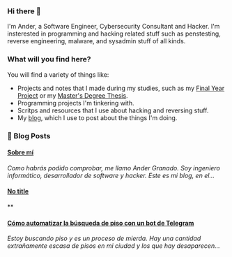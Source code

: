 ### Hi there 👋

I'm Ander, a Software Engineer, Cybersecurity Consultant and Hacker. I'm insterested in programming and hacking related stuff such as penstesting, reverse engineering, malware, and sysadmin stuff of all kinds.

### What will you find here?

You will find a variety of things like:

- Projects and notes that I made during my studies, such as my [Final Year Project](https://github.com/ander94lakx/TFG_Doc) or my [Master's Degree Thesis](https://github.com/ander94lakx/TFM_Doc).
- Programming projects I'm tinkering with.
- Scritps and resources that I use about hacking and reversing stuff.
- My [blog](https://ander94lakx.github.io), which I use to post about the things I'm doing.

### 📙 Blog Posts

<!--START_SECTION:feed-->
#### [Sobre mí](https://ander94lakx.github.io/pages/about/) 
*Como habrás podido comprobar, me llamo Ander Granado. Soy ingeniero informático, desarrollador de software y hacker. Este es mi blog, en el…*
#### [No title](https://ander94lakx.github.io/pages/pgp/) 
**
#### [Cómo automatizar la búsqueda de piso con un bot de Telegram](https://ander94lakx.github.io/blog/2022-02-05-bot-telegram-buscar-piso/) 
*Estoy buscando piso y es un proceso de mierda. Hay una cantidad extrañamente escasa de pisos en mi ciudad y los que hay desaparecen…*
<!--END_SECTION:feed-->

<!--

### What I stand for here?

- I defend free software and open source as methods to share knowledge among all and to guarantee that knowledge is free. 
- I defend the freedom of information and I'm against the privatisation of knowledge.
- I defend hacking as a tool to learn, understand and guarantee the security and privacy of citizens against the violation of rights of any kind.
- I defend the people's right to be and feel in any way, condemning discrimination of any kind, either by sex, gender, race, sexual orientation, religious orientation or any other kind of discrimination.

If you are in favour of privatising knowledge and making it accessible only to those who can afford it, if you think hacking is for criminals or if you discriminate in any way against people, I don't force you, but I kindly invite you to get the fuck out of here.

-->

